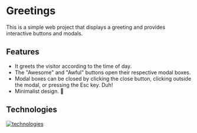 # Greetings
This is a simple web project that displays a greeting and provides interactive buttons and modals.

## Features
- It greets the visitor according to the time of day.  
- The "Awesome" and "Awful" buttons open their respective modal boxes.  
- Modal boxes can be closed by clicking the close button, clicking outside the modal, or pressing the Esc key. Duh!  
- Minimalist design. 🙂

## Technologies
[![technologies](https://skillicons.dev/icons?i=html,css,javascript&theme=light)](https://skillicons.dev)
